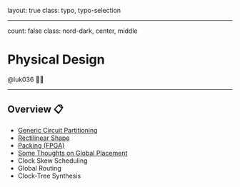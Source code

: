 layout: true
class: typo, typo-selection

---

count: false
class: nord-dark, center, middle

# Physical Design

@luk036 👨‍💻

---

## Overview 📋

- [Generic Circuit Partitioning](ckpttn.html)
- [Rectilinear Shape](recti.html)
- [Packing (FPGA)](packing.html)
- [Some Thoughts on Global Placement](minmax-placement.html)
- Clock Skew Scheduling
- Global Routing
- Clock-Tree Synthesis
